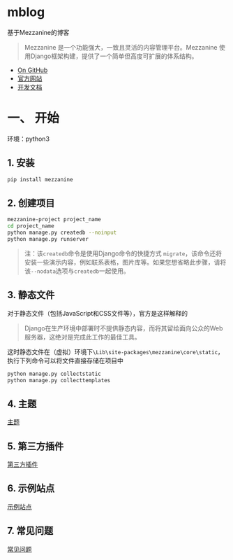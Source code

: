 # mblog
基于Mezzanine的博客


> Mezzanine 是一个功能强大，一致且灵活的内容管理平台。Mezzanine 使用Django框架构建，提供了一个简单但高度可扩展的体系结构。

+ [On GitHub](https://github.com/stephenmcd/mezzanine/)
+ [官方网站](http://mezzanine.jupo.org/)
+ [开发文档](http://mezzanine.jupo.org/docs/overview.html)

<!-- more -->

# 一、 开始

环境：python3

## 1. 安装

```bash
pip install mezzanine
```

## 2. 创建项目

```bash
mezzanine-project project_name
cd project_name
python manage.py createdb --noinput
python manage.py runserver
```

> 注：该`createdb`命令是使用Django命令的快捷方式 `migrate`，该命令还将安装一些演示内容，例如联系表格，图片库等。如果您想省略此步骤，请将该`--nodata`选项与`createdb`一起使用。


## 3. 静态文件

对于静态文件（包括JavaScript和CSS文件等），官方是这样解释的

> Django在生产环境中部署时不提供静态内容，而将其留给面向公众的Web服务器，这绝对是完成此工作的最佳工具。

这时静态文件在（虚拟）环境下`\Lib\site-packages\mezzanine\core\static`，执行下列命令可以将文件直接存储在项目中

```bash
python manage.py collectstatic
python manage.py collecttemplates
```



## 4. 主题

[主题](http://mezzanine.jupo.org/docs/overview.html#themes)

## 5. 第三方插件

[第三方插件](http://mezzanine.jupo.org/docs/overview.html#third-party-plug-ins)

## 6. 示例站点

[示例站点](http://mezzanine.jupo.org/docs/overview.html#sites-using-mezzanine)

## 7. 常见问题

[常见问题](http://mezzanine.jupo.org/docs/frequently-asked-questions.html#templates)

